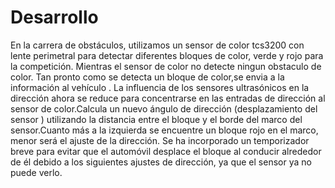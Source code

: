 <h1>Desarrollo</h1>
En la carrera de obstáculos, utilizamos un sensor de color tcs3200  con lente perimetral para detectar diferentes bloques de color, verde y rojo para la competición. Mientras el sensor de color no detecte ningun obstaculo de  color. Tan pronto como se detecta un bloque de color,se envia a la información al vehículo . La influencia de los sensores ultrasónicos en la dirección ahora se reduce para concentrarse en las entradas de dirección al sensor de color.Calcula un nuevo ángulo de dirección (desplazamiento del sensor ) utilizando la distancia entre el bloque y el borde del marco del sensor.Cuanto más a la izquierda se encuentre un bloque rojo en el marco,  menor será el ajuste de la dirección. Se ha incorporado un temporizador breve para evitar que el automóvil desplace el bloque al conducir alrededor de él debido a los siguientes ajustes de dirección, ya que el sensor ya no puede verlo.
 <p align="center">
  <img src=" ![Uploading image.png…]()
 />
</p>
